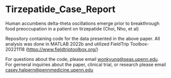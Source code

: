# Tirzepatide_Case_Report

Human accumbens delta-theta oscillations emerge prior to breakthrough food preoccupation in a patient on tirzepatide (Choi, Nho, et al)

Repository containing code for the data presented in the above paper.
All analysis was done in MATLAB 2022b and utilized FieldTrip Toolbox-20221118 (https://www.fieldtriptoolbox.org/)

For questions about the code, please email wonkyung@seas.upenn.edu. For gerneral inquiries about the paper, clinical trial, or research please email casey.halpern@pennmedicine.upenn.edu
